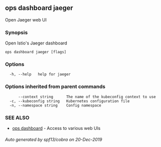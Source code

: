 ## ops dashboard jaeger

Open Jaeger web UI

### Synopsis

Open Istio's Jaeger dashboard

```
ops dashboard jaeger [flags]
```

### Options

```
  -h, --help   help for jaeger
```

### Options inherited from parent commands

```
      --context string      The name of the kubeconfig context to use
  -c, --kubeconfig string   Kubernetes configuration file
  -n, --namespace string    Config namespace
```

### SEE ALSO

* [ops dashboard](ops_dashboard.md)	 - Access to various web UIs

###### Auto generated by spf13/cobra on 20-Dec-2019
